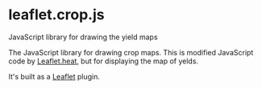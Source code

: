 # leaflet.crop.js
JavaScript library for drawing the yield maps

The JavaScript library for drawing crop maps. 
This is modified JavaScript code by <a href="https://github.com/Leaflet/Leaflet.heat">Leaflet.heat</a>, but for displaying the map of yelds.

It's built as a <a href="http://leafletjs.com/">Leaflet</a> plugin.
